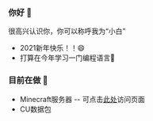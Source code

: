 ### 你好 👋
很高兴认识你，你可以称呼我为“小白”
 - 2021新年快乐！！😄
 - 打算在今年学习一门编程语言🌱
### 目前在做 🔭
 - Minecraft服务器
 -- 可点击[此处](https://skeletoncold.github.io/server/)访问页面
 - CU数据包
<!--
**SkeletonCold/SkeletonCold** is a ✨ _special_ ✨ repository because its `README.md` (this file) appears on your GitHub profile.

Here are some ideas to get you started:

- 🔭 I’m currently working on ...
- 🌱 I’m currently learning ...
- 👯 I’m looking to collaborate on ...
- 🤔 I’m looking for help with ...
- 💬 Ask me about ...
- 📫 How to reach me: ...
- 😄 Pronouns: ...
- ⚡ Fun fact: ...
-->
